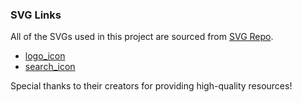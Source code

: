 ### SVG Links
All of the SVGs used in this project are sourced from [SVG Repo](https://www.svgrepo.com). 

- [logo_icon](https://www.svgrepo.com/svg/527820/notes)
- [search_icon](https://www.svgrepo.com/svg/532552/search-alt-2)

Special thanks to their creators for providing high-quality resources!
